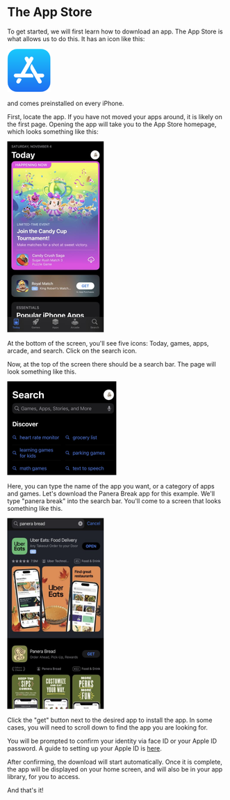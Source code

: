 # The App Store

To get started, we will first learn how to download an app. The App Store is what allows us to do this. It has an icon like this: 

<img src="images/app-store-icon.png" width=100 height=100>

and comes preinstalled on every iPhone. 

First, locate the app. If you have not moved your apps around, it is likely on the first page. Opening the app will take you to the App Store homepage, which looks something like this: 

<img src="images/app-store-homepage.png" width=222 height=438>

At the bottom of the screen, you'll see five icons: Today, games, apps, arcade, and search. Click on the search icon.

Now, at the top of the screen there should be a search bar. The page will look something like this. 

<img src="images/app-store-search-page.png" width=251 height=215>

Here, you can type the name of the app you want, or a category of apps and games. Let's download the Panera Break app for this example. We'll type "panera break" into the search bar. You'll come to a screen that looks something like this. 

<img src="images/app-store-panera-bread.png" width=222 height=438>

Click the "get" button next to the desired app to install the app. In some cases, you will need to scroll down to find the app you are looking for. 

You will be prompted to confirm your identity via face ID or your Apple ID password. A guide to setting up your Apple ID is [here](https://github.com/LunarEclipseCode/engrc-3500-team2/blob/main/content/iPhone/tutorial3-apple-id.md). 

After confirming, the download will start automatically. Once it is complete, the app will be displayed on your home screen, and will also be in your app library, for you to access. 

And that's it!
